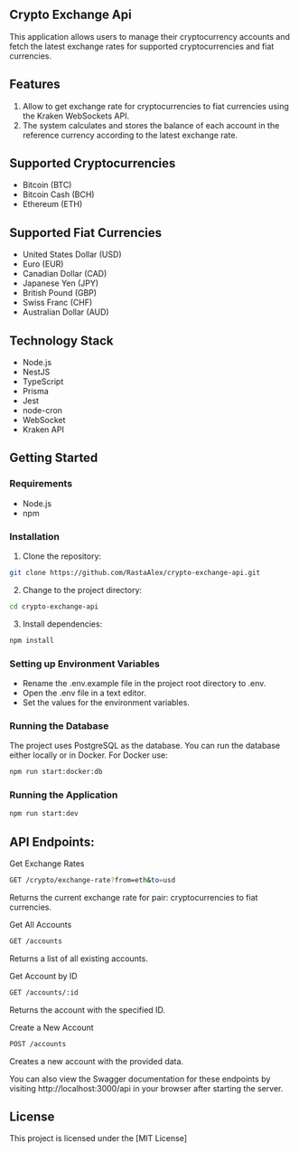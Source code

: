 ## Crypto Exchange Api

This application allows users to manage their cryptocurrency accounts and fetch the latest exchange rates for supported cryptocurrencies and fiat currencies.

## Features

1. Allow to get exchange rate for cryptocurrencies to fiat currencies using the Kraken WebSockets API.
2. The system calculates and stores the balance of each account in the reference currency according to the latest exchange rate.

## Supported Cryptocurrencies

- Bitcoin (BTC)
- Bitcoin Cash (BCH)
- Ethereum (ETH)

## Supported Fiat Currencies

- United States Dollar (USD)
- Euro (EUR)
- Canadian Dollar (CAD)
- Japanese Yen (JPY)
- British Pound (GBP)
- Swiss Franc (CHF)
- Australian Dollar (AUD)

## Technology Stack

- Node.js
- NestJS
- TypeScript
- Prisma
- Jest
- node-cron
- WebSocket
- Kraken API

## Getting Started

### Requirements

- Node.js
- npm

### Installation

1. Clone the repository:

```bash
git clone https://github.com/RastaAlex/crypto-exchange-api.git
```

2. Change to the project directory:

```bash
cd crypto-exchange-api
```

3. Install dependencies:

```bash
npm install
```

### Setting up Environment Variables

- Rename the .env.example file in the project root directory to .env.
- Open the .env file in a text editor.
- Set the values for the environment variables.

### Running the Database

The project uses PostgreSQL as the database. You can run the database either locally or in Docker.
For Docker use:

```bash
npm run start:docker:db
```

### Running the Application

```bash
npm run start:dev
```
## API Endpoints:

Get Exchange Rates

```bash
GET /crypto/exchange-rate?from=eth&to=usd
```

Returns the current exchange rate for pair: cryptocurrencies to fiat currencies.

Get All Accounts

```bash
GET /accounts
```

Returns a list of all existing accounts.

Get Account by ID

```bash
GET /accounts/:id
```

Returns the account with the specified ID.

Create a New Account

```bash
POST /accounts
```

Creates a new account with the provided data.

You can also view the Swagger documentation for these endpoints by visiting http://localhost:3000/api in your browser after starting the server.

## License

This project is licensed under the [MIT License]
